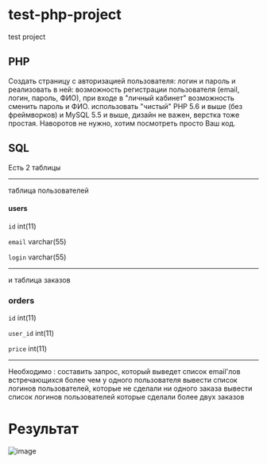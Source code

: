 # test-php-project
test project

## PHP

Создать страницу с авторизацией пользователя: логин и пароль и реализовать в ней:
возможность регистрации пользователя (email, логин, пароль, ФИО),
при входе в "личный кабинет" возможность сменить пароль и ФИО.
использовать "чистый" PHP 5.6 и выше (без фреймворков) и MySQL 5.5 и выше, дизайн не важен, верстка тоже простая. Наворотов не нужно, хотим посмотреть просто Ваш код.

## SQL

Есть 2 таблицы

---

таблица пользователей
#### users

`id` int(11)  

`email` varchar(55)  

`login` varchar(55)  

---

и таблица заказов
### orders

`id` int(11)  

`user_id` int(11)  

`price` int(11)  

---

Необходимо :
составить запрос, который выведет список email'лов встречающихся более чем у одного пользователя
вывести список логинов пользователей, которые не сделали ни одного заказа
вывести список логинов пользователей которые сделали более двух заказов

# Результат
![image](https://user-images.githubusercontent.com/62098768/197344023-ff0829e4-fb31-48ed-86ac-1506d29f3940.png)
